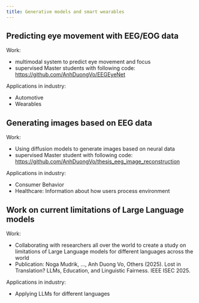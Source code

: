 ```yaml
---
title: Generative models and smart wearables
---
```

## Predicting eye movement with EEG/EOG data
Work:
- multimodal system to predict eye movement and focus
- supervised Master students with following code: https://github.com/AnhDuongVo/EEGEyeNet

Applications in industry:
- Automotive
- Wearables

## Generating images based on EEG data
Work:
- Using diffusion models to generate images based on neural data
- supervised Master student with following code: https://github.com/AnhDuongVo/thesis_eeg_image_reconstruction

Applications in industry:
- Consumer Behavior
- Healthcare: Information about how users process environment

## Work on current limitations of Large Language models
Work:
- Collaborating with researchers all over the world to create a study on limitations of Large Language models for different languages across the world
- Publication: Noga Mudrik, ..., Anh Duong Vo, Others (2025). Lost in Translation? LLMs, Education, and Linguistic Fairness. IEEE ISEC 2025.

Applications in industry:
- Applying LLMs for different languages

